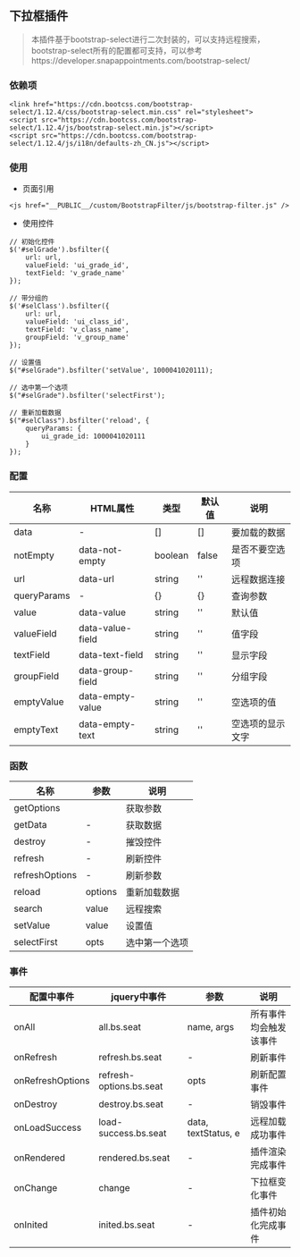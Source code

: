## 下拉框插件
> 本插件基于bootstrap-select进行二次封装的，可以支持远程搜索，bootstrap-select所有的配置都可支持，可以参考https://developer.snapappointments.com/bootstrap-select/

### 依赖项
~~~
<link href="https://cdn.bootcss.com/bootstrap-select/1.12.4/css/bootstrap-select.min.css" rel="stylesheet">
<script src="https://cdn.bootcss.com/bootstrap-select/1.12.4/js/bootstrap-select.min.js"></script>
<script src="https://cdn.bootcss.com/bootstrap-select/1.12.4/js/i18n/defaults-zh_CN.js"></script>
~~~

### 使用
* 页面引用
~~~
<js href="__PUBLIC__/custom/BootstrapFilter/js/bootstrap-filter.js" />
~~~

* 使用控件
~~~
// 初始化控件
$('#selGrade').bsfilter({
    url: url,
    valueField: 'ui_grade_id',
    textField: 'v_grade_name'
});

// 带分组的
$('#selClass').bsfilter({
    url: url,
    valueField: 'ui_class_id',
    textField: 'v_class_name',
    groupField: 'v_group_name'
});
~~~

~~~
// 设置值
$("#selGrade").bsfilter('setValue', 1000041020111);
~~~

~~~
// 选中第一个选项
$("#selGrade").bsfilter('selectFirst');
~~~

~~~
// 重新加载数据
$("#selClass").bsfilter('reload', {
    queryParams: {
        ui_grade_id: 1000041020111
    }
});
~~~

### 配置

|  名称  |  HTML属性  |  类型  |  默认值  |  说明  |
|   --   |     --     |   --   |    --    |   --   |
| data | - | [] | [] | 要加载的数据 |
| notEmpty | data-not-empty | boolean | false | 是否不要空选项 |
| url | data-url | string | '' | 远程数据连接 |
| queryParams | - | {} | {} | 查询参数 |
| value | data-value | string | '' | 默认值 |
| valueField | data-value-field | string | '' | 值字段 |
| textField | data-text-field | string | '' | 显示字段 |
| groupField | data-group-field | string | '' | 分组字段 |
| emptyValue | data-empty-value | string | '' | 空选项的值 |
| emptyText | data-empty-text | string | '' | 空选项的显示文字 |

### 函数
|  名称  | 参数 | 说明 |
| -- | -- | -- |
| getOptions |  | 获取参数 |
| getData | - | 获取数据 |
| destroy | - | 摧毁控件 |
| refresh | - | 刷新控件 |
| refreshOptions  | - | 刷新参数 |
| reload | options | 重新加载数据 |
| search | value | 远程搜索 |
| setValue | value | 设置值 |
| selectFirst | opts | 选中第一个选项 |

### 事件
| 配置中事件 | jquery中事件 | 参数 | 说明 |
| -- | -- | -- | -- |
| onAll | all.bs.seat |  name, args  | 所有事件均会触发该事件 |
| onRefresh | refresh.bs.seat   | - | 刷新事件 |
| onRefreshOptions | refresh-options.bs.seat | opts | 刷新配置事件 |
| onDestroy | destroy.bs.seat | - | 销毁事件 |
| onLoadSuccess | load-success.bs.seat | data, textStatus, e | 远程加载成功事件 |
| onRendered | rendered.bs.seat | - | 插件渲染完成事件 |
| onChange | change | - | 下拉框变化事件 |
| onInited | inited.bs.seat | - | 插件初始化完成事件 |